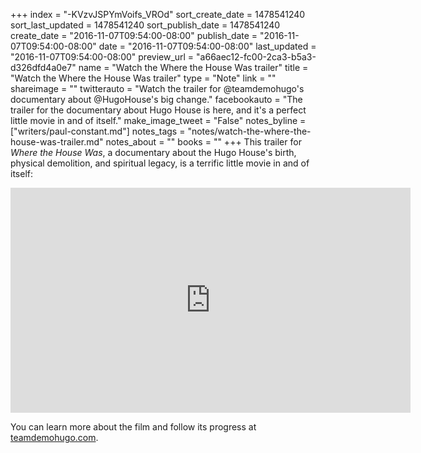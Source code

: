 +++
index = "-KVzvJSPYmVoifs_VROd"
sort_create_date = 1478541240
sort_last_updated = 1478541240
sort_publish_date = 1478541240
create_date = "2016-11-07T09:54:00-08:00"
publish_date = "2016-11-07T09:54:00-08:00"
date = "2016-11-07T09:54:00-08:00"
last_updated = "2016-11-07T09:54:00-08:00"
preview_url = "a66aec12-fc00-2ca3-b5a3-d326dfd4a0e7"
name = "Watch the Where the House Was trailer"
title = "Watch the Where the House Was trailer"
type = "Note"
link = ""
shareimage = ""
twitterauto = "Watch the trailer for @teamdemohugo's documentary about @HugoHouse's big change."
facebookauto = "The trailer for the documentary about Hugo House is here, and it's a perfect little movie in and of itself."
make_image_tweet = "False"
notes_byline = ["writers/paul-constant.md"]
notes_tags = "notes/watch-the-where-the-house-was-trailer.md"
notes_about = ""
books = ""
+++
This trailer for *Where the House Was*, a documentary about the Hugo House's birth, physical demolition, and spiritual legacy, is a terrific little movie in and of itself:

<iframe src="https://player.vimeo.com/video/184792357" width="640" height="360" frameborder="0" webkitallowfullscreen mozallowfullscreen allowfullscreen></iframe>

You can learn more about the film and follow its progress at [teamdemohugo.com](http://www.teamdemohugo.com/).